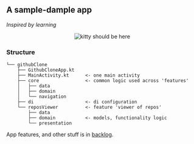 ## A sample-dample app
*Inspired by learning*
<br />
<div align="center">
  <img src="https://cdn3.emoji.gg/emojis/1158-blackcatroll.gif" alt="kitty should be here" />
</div>

### Structure
```text
└── githubClone
    ├── GithubCloneApp.kt
    ├── MainActivity.kt      <- one main activity
    ├── core                 <- common logic used across 'features'
    │   ├── data
    │   ├── domain
    │   └── navigation
    ├── di                   <- di configuration
    └── reposViewer          <- feature 'viewer of repos'
        ├── data
        ├── domain           <- models, functionality logic
        └── presentation
```

App features, and other stuff is in [backlog](./BACKLOG.md).
